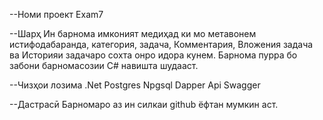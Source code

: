 --Номи проект
Exam7

--Шарҳ
Ин барнома имконият медиҳад ки мо метавонем истифодабаранда, категория, задача, Комментария, Вложения задача ва Историяи задачаро сохта онро идора кунем. Барнома пурра бо забони барномасозии С# навишта шудааст.

--Чизҳои лозима
.Net
Postgres
Npgsql
Dapper
Api
Swagger

--Дастрасӣ
Барномаро аз ин силкаи github ёфтан мумкин аст. 